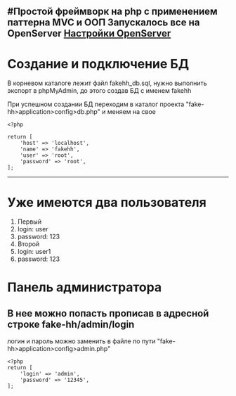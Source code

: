 #Простой фреймворк на php с применением паттерна MVC и ООП
Запускалось все на OpenServer
[Настройки OpenServer](https://prnt.sc/uva9t3)
---
# **Создание и подключение БД**
В корневом каталоге лежит файл fakehh_db.sql, нужно выполнить экспорт в phpMyAdmin, до этого создав БД с именем fakehh

При успешном создании БД переходим в каталог проекта "fake-hh>application>config>db.php" и меняем на свое

```
<?php

return [
	'host' => 'localhost',
	'name' => 'fakehh',
	'user' => 'root',
	'password' => 'root',
];
```
---
# Уже имеются два пользователя

1. Первый
  1. login: user
  1. password: 123
2. Второй
  2. login: user1
  2. password: 123
	
# Панель администратора
## В нее можно попасть прописав в адресной строке fake-hh/admin/login

логин и пароль можно заменить в файле по пути "fake-hh>application>config>admin.php"
```
<?php
return [
	'login' => 'admin',
	'password' => '12345',
];
```
